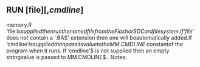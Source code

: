 ## RUN [file$] [, cmdline$]

memory.If ‘file$’ is supplied then run the named file from the Flash or SD Cardfilesystem. If ‘file$’ does not contain a '.BAS' extension then one will beautomatically added.If ‘cmdline$’ is supplied then pass its value to the MM.CMDLINE$ constantof the program when it runs. If ‘cmdline’$ is not supplied then an empty stringvalue is passed to MM.CMDLINE$.. Notes: